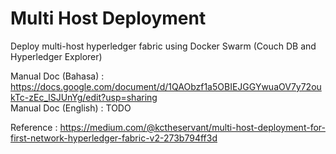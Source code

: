 # Multi Host Deployment
Deploy multi-host hyperledger fabric using Docker Swarm (Couch DB and Hyperledger Explorer) 

Manual Doc (Bahasa)  : https://docs.google.com/document/d/1QAObzf1a5OBIEJGGYwuaOV7y72oukTc-zEc_lSJUnYg/edit?usp=sharing \
Manual Doc (English) : TODO

Reference : https://medium.com/@kctheservant/multi-host-deployment-for-first-network-hyperledger-fabric-v2-273b794ff3d

